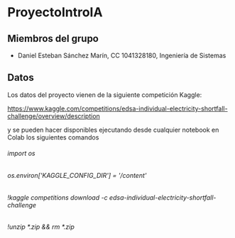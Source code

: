 # ProyectoIntroIA

## Miembros del grupo

- Daniel Esteban Sánchez Marín, CC 1041328180, Ingeniería de Sistemas

## Datos
Los datos del proyecto vienen de la siguiente competición Kaggle:

https://www.kaggle.com/competitions/edsa-individual-electricity-shortfall-challenge/overview/description

y se pueden hacer disponibles ejecutando desde cualquier notebook en Colab los siguientes comandos

###### import os
###### os.environ['KAGGLE_CONFIG_DIR'] = '/content'

###### !kaggle competitions download -c edsa-individual-electricity-shortfall-challenge

###### !unzip \*.zip && rm *.zip
